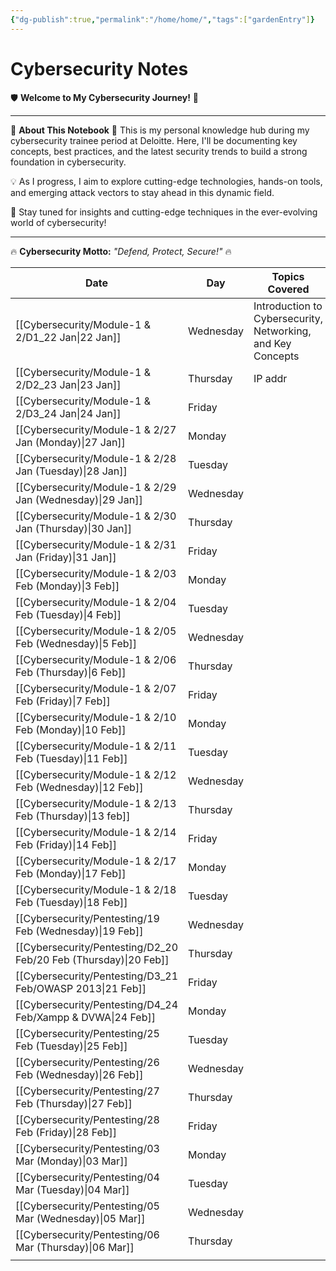 ```yaml
---
{"dg-publish":true,"permalink":"/home/home/","tags":["gardenEntry"]}
---
```


# Cybersecurity Notes

🛡️ **Welcome to My Cybersecurity Journey!** 🔐

---

🚀 **About This Notebook** 🚀
This is my personal knowledge hub during my cybersecurity trainee period at Deloitte. Here, I'll be documenting key concepts, best practices, and the latest security trends to build a strong foundation in cybersecurity.

💡 As I progress, I aim to explore cutting-edge technologies, hands-on tools, and emerging attack vectors to stay ahead in this dynamic field.

📢 Stay tuned for insights and cutting-edge techniques in the ever-evolving world of cybersecurity!

---

🔥 **Cybersecurity Motto:** _"Defend, Protect, Secure!"_ 🔥

| Date                                                                     | Day       | Topics Covered                                              | Status |
| ------------------------------------------------------------------------ | --------- | ----------------------------------------------------------- | ------ |
| [[Cybersecurity/Module-1 & 2/D1_22 Jan\|22 Jan]]                | Wednesday | Introduction to Cybersecurity, Networking, and Key Concepts |        |
| [[Cybersecurity/Module-1 & 2/D2_23 Jan\|23 Jan]]                 | Thursday  | IP addr                                                     |        |
| [[Cybersecurity/Module-1 & 2/D3_24 Jan\|24 Jan]]                   | Friday    |                                                             |        |
| [[Cybersecurity/Module-1 & 2/27 Jan (Monday)\|27 Jan]]                   | Monday    |                                                             |        |
| [[Cybersecurity/Module-1 & 2/28 Jan (Tuesday)\|28 Jan]]                  | Tuesday   |                                                             |        |
| [[Cybersecurity/Module-1 & 2/29 Jan (Wednesday)\|29 Jan]]                | Wednesday |                                                             |        |
| [[Cybersecurity/Module-1 & 2/30 Jan (Thursday)\|30 Jan]]                 | Thursday  |                                                             |        |
| [[Cybersecurity/Module-1 & 2/31 Jan (Friday)\|31 Jan]]                   | Friday    |                                                             |        |
| [[Cybersecurity/Module-1 & 2/03 Feb (Monday)\|3 Feb]]                    | Monday    |                                                             |        |
| [[Cybersecurity/Module-1 & 2/04 Feb (Tuesday)\|4 Feb]]                   | Tuesday   |                                                             |        |
| [[Cybersecurity/Module-1 & 2/05 Feb (Wednesday)\|5 Feb]]                 | Wednesday |                                                             |        |
| [[Cybersecurity/Module-1 & 2/06 Feb (Thursday)\|6 Feb]]                  | Thursday  |                                                             |        |
| [[Cybersecurity/Module-1 & 2/07 Feb (Friday)\|7 Feb]]                    | Friday    |                                                             |        |
| [[Cybersecurity/Module-1 & 2/10 Feb (Monday)\|10 Feb]]                   | Monday    |                                                             |        |
| [[Cybersecurity/Module-1 & 2/11 Feb (Tuesday)\|11 Feb]]                  | Tuesday   |                                                             |        |
| [[Cybersecurity/Module-1 & 2/12 Feb (Wednesday)\|12 Feb]]                | Wednesday |                                                             |        |
| [[Cybersecurity/Module-1 & 2/13 Feb (Thursday)\|13 feb]]                 | Thursday  |                                                             |        |
| [[Cybersecurity/Module-1 & 2/14 Feb (Friday)\|14 Feb]]                   | Friday    |                                                             |        |
| [[Cybersecurity/Module-1 & 2/17 Feb (Monday)\|17 Feb]]                   | Monday    |                                                             |        |
| [[Cybersecurity/Module-1 & 2/18 Feb (Tuesday)\|18 Feb]]                  | Tuesday   |                                                             |        |
| [[Cybersecurity/Pentesting/19 Feb (Wednesday)\|19 Feb]]                  | Wednesday |                                                             |        |
| [[Cybersecurity/Pentesting/D2_20 Feb/20 Feb (Thursday)\|20 Feb]] | Thursday  |                                                             |        |
| [[Cybersecurity/Pentesting/D3_21 Feb/OWASP 2013\|21 Feb]]          | Friday    |                                                             |        |
| [[Cybersecurity/Pentesting/D4_24 Feb/Xampp & DVWA\|24 Feb]]                     | Monday    |                                                             |        |
| [[Cybersecurity/Pentesting/25 Feb (Tuesday)\|25 Feb]]                    | Tuesday   |                                                             |        |
| [[Cybersecurity/Pentesting/26 Feb (Wednesday)\|26 Feb]]                  | Wednesday |                                                             |        |
| [[Cybersecurity/Pentesting/27 Feb (Thursday)\|27 Feb]]                   | Thursday  |                                                             |        |
| [[Cybersecurity/Pentesting/28 Feb (Friday)\|28 Feb]]                     | Friday    |                                                             |        |
| [[Cybersecurity/Pentesting/03 Mar (Monday)\|03 Mar]]                     | Monday    |                                                             |        |
| [[Cybersecurity/Pentesting/04 Mar (Tuesday)\|04 Mar]]                    | Tuesday   |                                                             |        |
| [[Cybersecurity/Pentesting/05 Mar (Wednesday)\|05 Mar]]                  | Wednesday |                                                             |        |
| [[Cybersecurity/Pentesting/06 Mar (Thursday)\|06 Mar]]                   | Thursday  |                                                             |        |
|                                                                          |           |                                                             |        |
